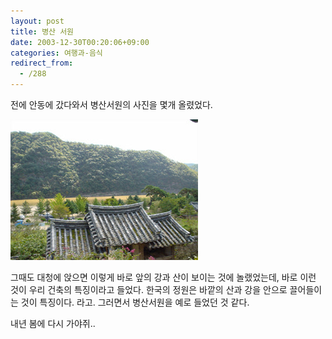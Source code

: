 ```yaml
---
layout: post
title: 병산 서원
date: 2003-12-30T00:20:06+09:00
categories: 여행과-음식
redirect_from:
  - /288
---
```


전에 안동에 갔다와서 병산서원의 사진을 몇개 올렸었다.

![ ](/assets/media/photo_ahndong_DSC01829.jpg)

그때도 대청에 앉으면 이렇게 바로 앞의 강과 산이 보이는 것에 놀랬었는데, 바로 이런 것이 우리 건축의 특징이라고 들었다. 한국의 정원은 바깥의 산과 강을 안으로 끌어들이는 것이 특징이다. 라고. 그러면서 병산서원을 예로 들었던 것 같다.

내년 봄에 다시 가야쥐..
